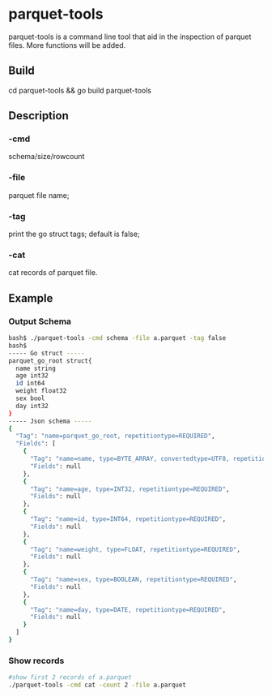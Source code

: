 # parquet-tools
parquet-tools is a command line tool that aid in the inspection of parquet files.
More functions will be added.

## Build
cd parquet-tools && go build parquet-tools

## Description
### -cmd
schema/size/rowcount
### -file
parquet file name;
### -tag
print the go struct tags; default is false;
### -cat
cat records of parquet file.

## Example

### Output Schema

```bash
bash$ ./parquet-tools -cmd schema -file a.parquet -tag false
bash$
----- Go struct -----
parquet_go_root struct{
  name string
  age int32
  id int64
  weight float32
  sex bool
  day int32
}
----- Json schema -----
{
  "Tag": "name=parquet_go_root, repetitiontype=REQUIRED",
  "Fields": [
    {
      "Tag": "name=name, type=BYTE_ARRAY, convertedtype=UTF8, repetitiontype=REQUIRED",
      "Fields": null
    },
    {
      "Tag": "name=age, type=INT32, repetitiontype=REQUIRED",
      "Fields": null
    },
    {
      "Tag": "name=id, type=INT64, repetitiontype=REQUIRED",
      "Fields": null
    },
    {
      "Tag": "name=weight, type=FLOAT, repetitiontype=REQUIRED",
      "Fields": null
    },
    {
      "Tag": "name=sex, type=BOOLEAN, repetitiontype=REQUIRED",
      "Fields": null
    },
    {
      "Tag": "name=day, type=DATE, repetitiontype=REQUIRED",
      "Fields": null
    }
  ]
}

```

### Show records
```bash
#show first 2 records of a.parquet
./parquet-tools -cmd cat -count 2 -file a.parquet 
```
